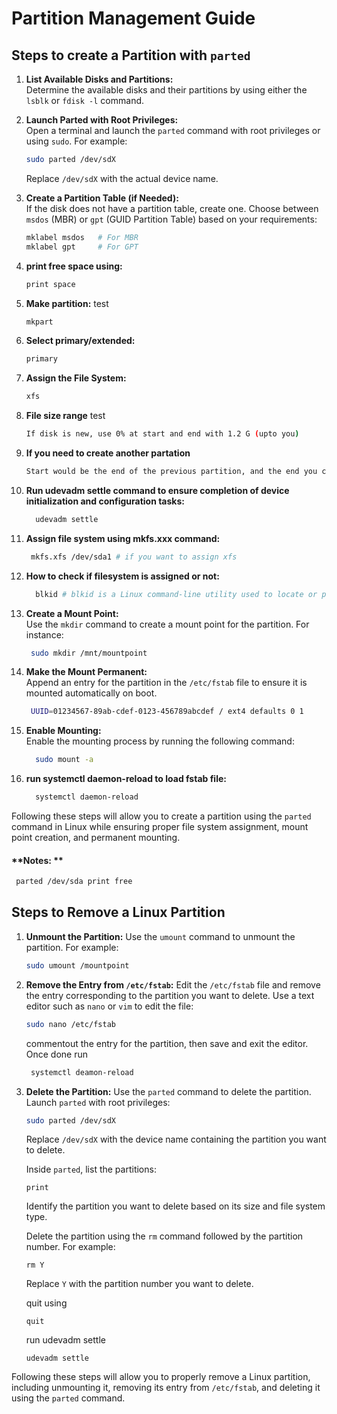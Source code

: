 # Partition Management Guide

## Steps to create a Partition with `parted`

1. **List Available Disks and Partitions:**  
   Determine the available disks and their partitions by using either the `lsblk` or `fdisk -l` command.

2. **Launch Parted with Root Privileges:**  
   Open a terminal and launch the `parted` command with root privileges or using `sudo`. For example:
   ```bash
   sudo parted /dev/sdX
   ```
   Replace `/dev/sdX` with the actual device name.

3. **Create a Partition Table (if Needed):**  
   If the disk does not have a partition table, create one. Choose between `msdos` (MBR) or `gpt` (GUID Partition Table) based on your requirements:
   ```bash
   mklabel msdos   # For MBR
   mklabel gpt     # For GPT
   ```
4. **print free space using:**
   ```bash
   print space
   ```
5. **Make partition:** test 
   ```bash
   mkpart
   ```
6. **Select primary/extended:**
   ```bash
   primary
   ```
   
7. **Assign the File System:**  
   ```bash
   xfs
   ```
8. **File size range** test
   ```bash
   If disk is new, use 0% at start and end with 1.2 G (upto you)
   ```
9. **If you need to create another partation**
   ```bash
   Start would be the end of the previous partition, and the end you can define yourself.
   ```
10. **Run udevadm settle command to ensure completion of device initialization and configuration tasks:**
     ```bash
       udevadm settle
      ```
11. **Assign file system using mkfs.xxx command:**
    ```bash
     mkfs.xfs /dev/sda1 # if you want to assign xfs
    ```
12. **How to check if filesystem is assigned or not:**
    ```bash
      blkid # blkid is a Linux command-line utility used to locate or print block device attribute
     ```
13. **Create a Mount Point:**  
      Use the `mkdir` command to create a mount point for the partition. For instance:
    ```bash
     sudo mkdir /mnt/mountpoint
      ```
14. **Make the Mount Permanent:**  
      Append an entry for the partition in the `/etc/fstab` file to ensure it is mounted automatically on boot.

    ```bash
     UUID=01234567-89ab-cdef-0123-456789abcdef / ext4 defaults 0 1
     ```
15. **Enable Mounting:**  
    Enable the mounting process by running the following command:
      ```bash
        sudo mount -a
       ```
15. **run systemctl daemon-reload to load fstab file:**  
    
      ```bash
        systemctl daemon-reload
       ```

Following these steps will allow you to create a partition using the `parted` command in Linux while ensuring proper file system assignment, mount point creation, and permanent mounting.
#### **Notes: **
```bash
 parted /dev/sda print free
 ```

## Steps to Remove a Linux Partition

1. **Unmount the Partition:**
   Use the `umount` command to unmount the partition. For example:
   ```bash
   sudo umount /mountpoint
   ```

2. **Remove the Entry from `/etc/fstab`:**
   Edit the `/etc/fstab` file and remove the entry corresponding to the partition you want to delete. Use a text editor such as `nano` or `vim` to edit the file:
   ```bash
   sudo nano /etc/fstab
   ```
   commentout the entry for the partition, then save and exit the editor. Once done run

   ```bash
    systemctl deamon-reload
   ```

4. **Delete the Partition:**
   Use the `parted` command to delete the partition. Launch `parted` with root privileges:
   ```bash
   sudo parted /dev/sdX
   ```
   Replace `/dev/sdX` with the device name containing the partition you want to delete.
   
   Inside `parted`, list the partitions:
   ```
   print
   ```
   
   Identify the partition you want to delete based on its size and file system type.
   
   Delete the partition using the `rm` command followed by the partition number. For example:
   ```
   rm Y
   ```
   Replace `Y` with the partition number you want to delete.

   quit using
   ```
   quit
   ```
   run udevadm settle
   ```
   udevadm settle
   ```

Following these steps will allow you to properly remove a Linux partition, including unmounting it, removing its entry from `/etc/fstab`, and deleting it using the `parted` command.

